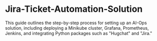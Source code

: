 # Jira-Ticket-Automation-Solution
This guide outlines the step-by-step process for setting up an AI-Ops solution, including deploying a Minikube cluster, Grafana, Prometheus, Jenkins, and integrating Python packages such as "Hugchat" and "Jira."
